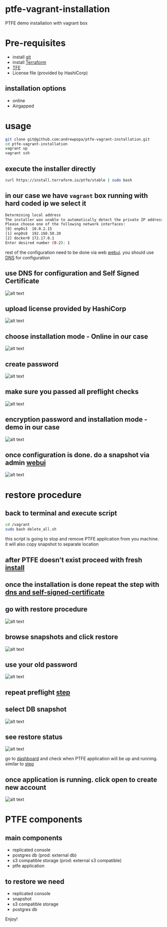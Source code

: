 # ptfe-vagrant-installation
PTFE demo installation with vagrant box

# Pre-requisites

- install [git](https://git-scm.com/downloads)
- install [Terraform](https://learn.hashicorp.com/terraform/getting-started/install.html)
- [TFE](https://www.terraform.io/docs/enterprise/index.html)
- License file (provided by HashiCorp)

## installation options
- online
- Airgapped

# usage
```bash
git clone git@github.com:andrewpopa/ptfe-vagrant-installation.git
cd ptfe-vagrant-installation
vagrant up
vagrant ssh
```

## execute the installer directly
```bash 
curl https://install.terraform.io/ptfe/stable | sudo bash
```
## in our case we have `vagrant` box running with hard coded ip we select it

```bash
Determining local address
The installer was unable to automatically detect the private IP address of this machine.
Please choose one of the following network interfaces:
[0] enp0s3	10.0.2.15
[1] enp0s8	192.168.50.20
[2] docker0	172.17.0.1
Enter desired number (0-2): 1
```

rest of the configuration need to be done via web [webui](https://192.168.56.20.xip.io:8800/). you should use [DNS](http://xip.io) for configuration 

## use DNS for configuration and Self Signed Certificate
![alt text](img/dns_self.png "DNS and Self Signed Certificate")

## upload license provided by HashiCorp
![alt text](img/lic.png "Lic file")

## choose installation mode - Online in our case
![alt text](img/install_mode.png "Installation mode")

## create password
![alt text](img/pwd.png "Create password")

## make sure you passed all preflight checks
![alt text](img/preflight.png "Preflight checks")

## encryption password and installation mode - demo in our case
![alt text](img/mode.png "Encryption password and installation mode")

## once configuration is done. do a snapshot via admin [webui](https://192.168.56.20.xip.io:8800/)
![alt text](img/snap.png "Create snapshot via UI")

# restore procedure

## back to terminal and execute script
```bash
cd /vagrant
sudo bash delete_all.sh
```

this script is going to stop and remove PTFE application from you machine. it will also copy snapshot to separate location

## after PTFE doesn't exist proceed with fresh [install](#execute-the-installer-directly) 

## once the installation is done repeat the step with [dns and self-signed-certificate](#use-DNS-for-configuration-and-Self-Signed-Certificate)

## go with restore procedure
![alt text](img/restore.png "Restore")

## browse snapshots and click restore
![alt text](img/browse_restore.png "Restore")

## use your old password
![alt text](img/old_pwd.png "Use your old password")

## repeat preflight [step](#make-sure-you-passed-all-preflight-checks)

## select DB snapshot
![alt text](img/db_snap.png "Use your old password")

## see restore status
![alt text](img/restore_status.png "Check if all is good")

go to [dashboard](https://192.168.56.20.xip.io:8800/dashboard) and check when PTFE application will be up and running. similar to [step](#once-configuration-is-done-do-a-snapshot-via-admin-webui)

## once application is running. click open to create new account
![alt text](img/new_account.png "Create new account")

# PTFE components

## main components
- replicated console
- postgres db (prod: external db)
- s3 compatible storage (prod: external s3 compatible)
- ptfe application

## to restore we need
- replicated console
- snapshot
- s3 compatible storage
- postgres db


Enjoy!